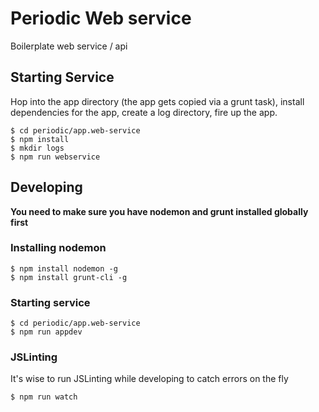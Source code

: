 Periodic Web service
========================================

Boilerplate web service / api

## Starting Service
Hop into the app directory (the app gets copied via a grunt task), install dependencies for the app, create a log directory, fire up the app.

    $ cd periodic/app.web-service
    $ npm install
    $ mkdir logs
    $ npm run webservice
    
## Developing
**You need to make sure you have nodemon and grunt installed globally first**

### Installing nodemon
    $ npm install nodemon -g
    $ npm install grunt-cli -g

### Starting service 
    $ cd periodic/app.web-service
    $ npm run appdev
    
### JSLinting
It's wise to run JSLinting while developing to catch errors on the fly

    $ npm run watch